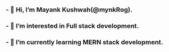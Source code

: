 ### - 👋 Hi, I’m Mayank Kushwah(@mynkRog).
### - 👀 I’m interested in Full stack development.
### - 🌱 I’m currently learning MERN stack development.
<!---
mynkRog/mynkRog is a ✨ special ✨ repository because its `README.md` (this file) appears on your GitHub profile.
You can click the Preview link to take a look at your changes.
--->
